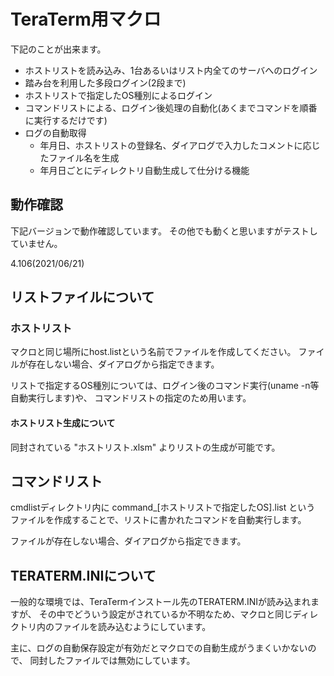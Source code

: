 # TeraTerm用マクロ
下記のことが出来ます。

* ホストリストを読み込み、1台あるいはリスト内全てのサーバへのログイン
* 踏み台を利用した多段ログイン(2段まで)
* ホストリストで指定したOS種別によるログイン
* コマンドリストによる、ログイン後処理の自動化(あくまでコマンドを順番に実行するだけです)
* ログの自動取得
  * 年月日、ホストリストの登録名、ダイアログで入力したコメントに応じたファイル名を生成
  * 年月日ごとにディレクトリ自動生成して仕分ける機能

## 動作確認
下記バージョンで動作確認しています。
その他でも動くと思いますがテストしていません。

4.106(2021/06/21)

## リストファイルについて
### ホストリスト
マクロと同じ場所にhost.listという名前でファイルを作成してください。
ファイルが存在しない場合、ダイアログから指定できます。

リストで指定するOS種別については、ログイン後のコマンド実行(uname -n等自動実行します)や、
コマンドリストの指定のため用います。

#### ホストリスト生成について
同封されている "ホストリスト.xlsm" よりリストの生成が可能です。

## コマンドリスト
cmdlistディレクトリ内に command_[ホストリストで指定したOS].list という
ファイルを作成することで、リストに書かれたコマンドを自動実行します。

ファイルが存在しない場合、ダイアログから指定できます。

## TERATERM.INIについて
一般的な環境では、TeraTermインストール先のTERATERM.INIが読み込まれますが、
その中でどういう設定がされているか不明なため、マクロと同じディレクトリ内のファイルを読み込むようにしています。

主に、ログの自動保存設定が有効だとマクロでの自動生成がうまくいかないので、
同封したファイルでは無効にしています。
